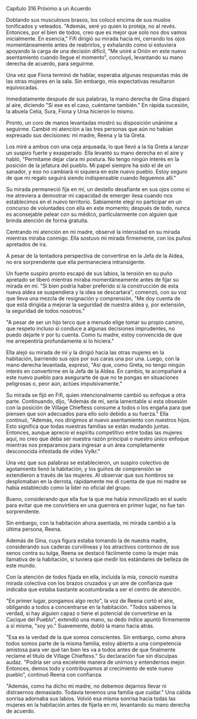 
Capítulo 316 Próximo a un Acuerdo

Doblando sus musculosos brasos, los colocó encima de sus muslos tonificados y veteados. "Además, seré yo quien lo proteja, no al revés. Entonces, por el bien de todos, creo que es mejor que solo nos dos vamos inicialmente. En esencia," Fifi dirigió su mirada hacia mí, cerrando los ojos momentáneamente antes de reabrirlos, y exhalando como si estuviera apoyando la carga de una decisión difícil, "Me uniré a Orión en este nuevo asentamiento cuando llegue el momento", concluyó, levantando su mano derecha de acuerdo, para seguirme.

Una vez que Fiona terminó de hablar, esperaba algunas respuestas más de las otras mujeres en la sala. Sin embargo, mis expectativas resultaron equivocadas.

Inmediatamente después de sus palabras, la mano derecha de Gina disparó al aire, diciendo "Si ese es el caso, cuéntame también." En rápida sucesión, la abuela Celia, Sura, Fiona y Ursa hicieron lo mismo.

Pronto, un coro de manos levantadas mostró su disposición unánime a seguirme. Cambié mi atención a las tres personas que aún no habían expresado sus decisiones: mi madre, Reena y la tía Greta.

Los miré a ambos con una ceja arqueada, lo que llevó a la tía Greta a lanzar un suspiro fuerte y exasperado. Ella levantó su mano derecha en el aire y habló, "Permítame dejar clara mi postura. No tengo ningún interés en la posición de la jefatura del pueblo. Mi papel siempre ha sido el de un sanador, y eso no cambiará ni siquiera en este nuevo pueblo. Estoy seguro de que mi regalo seguirá siendo indispensable cuando lleguemos allí."

Su mirada permaneció fija en mí, un destello desafiante en sus ojos como si me atreviera a demostrar mi capacidad de emerger ilesa cuando nos establecimos en el nuevo territorio. Sabiamente elegí no participar en un concurso de voluntades con ella en este momento; después de todo, nunca es aconsejable pelear con su médico, particularmente con alguien que brinda atención de forma gratuita.

Centrando mi atención en mi madre, observé la intensidad en su mirada mientras miraba conmigo. Ella sostuvo mi mirada firmemente, con los puños apretados de ira.

A pesar de la tentadora perspectiva de convertirse en la Jefa de la Aldea, no era sorprendente que ella permaneciera intransigente.

Un fuerte suspiro pronto escapó de sus labios, la tensión en su puño apretado se liberó mientras miraba momentáneamente antes de fijar su mirada en mí. "Si bien podría haber preferido si la construcción de esta nueva aldea se suspendiera y la idea se descartara", comenzó, con su voz que lleva una mezcla de resignación y comprensión, "Me doy cuenta de que está dirigida a mejorar la seguridad de nuestra aldea y, por extensión, la seguridad de todos nosotros."

"A pesar de ser un hijo terco que a menudo elige tomar su propio camino, que respeto incluso si conduce a algunas decisiones imprudentes, no puedo dejarte ir por tu cuenta. Como tu madre, estoy convencida de que me arrepentiría profundamente si lo hiciera."

Ella alejó su mirada de mí y la dirigió hacia las otras mujeres en la habitación, barriendo sus ojos por sus caras una por una. Luego, con la mano derecha levantada, expresó, "Así que, como Greta, no tengo ningún interés en convertirme en la Jefa de la Aldea. En cambio, te acompañaré a este nuevo pueblo para asegurarte de que no te pongas en situaciones peligrosas o, peor aún, actúes impulsivamente."

Su mirada se fijó en Fifi, quien intencionalmente cambió su enfoque a otra parte. Continuando, dijo, "Además de mí, sería lamentable si esta obsesión con la posición de Village Chieftess consume a todos o los engaña para que piensen que son adecuados para ello solo debido a su fuerza." Ella continuó, "Además, nos dirigimos al nuevo asentamiento con nuestros hijos. Esto significa que todas nuestras familias se están mudando juntas. Entonces, aunque aprecio el espíritu competitivo entre todas las mujeres aquí, no creo que deba ser nuestra razón principal o nuestro único enfoque mientras nos preparamos para ingresar a un área completamente desconocida infestada de vides Vylkr."

Una vez que sus palabras se establecieron, un suspiro colectivo de agotamiento llenó la habitación, y los guiños de comprensión se extendieron a través de las mujeres. Al observar que sus hombros se desplomaban en la derrota, rápidamente me di cuenta de que mi madre se había establecido como la líder no oficial del grupo.

Bueno, considerando que ella fue la que me había inmovilizado en el suelo para evitar que me convirtiera en una guerrera en primer lugar, no fue tan sorprendente.

Sin embargo, con la habitación ahora asentada, mi mirada cambió a la última persona, Reena.

Además de Gina, cuya figura estaba tomando la de nuestra madre, considerando sus caderas curvilíneas y los atractivos contornos de sus senos contra su tulga, Reena se destacó fácilmente como la mujer más llamativa de la habitación, si tuviera que medir los estándares de belleza de este mundo.

Con la atención de todos fijada en ella, incluida la mía, conoció nuestra mirada colectiva con los brazos cruzados y un aire de confianza que indicaba que estaba bastante acostumbrada a ser el centro de atención.

"En primer lugar, pongamos algo recto", la voz de Reena cortó el aire, obligando a todos a concentrarse en la habitación. "Todos sabemos la verdad, si hay alguien capaz o tiene el potencial de convertirse en la Cacique del Pueblo", extendió una mano, su dedo índice apuntó firmemente a sí misma, "soy yo." Suavemente, dobló la mano hacia atrás.

"Esa es la verdad de la que somos conscientes. Sin embargo, como ahora todos somos parte de la misma familia, estoy abierto a una competencia amistosa para ver qué tan bien les va a todos antes de que finalmente reclame el título de Village Chieftess." Su declaración fue sin disculpas audaz. "Podría ser una excelente manera de unirnos y entendernos mejor. Entonces, demos todo y contribuyamos al crecimiento de este nuevo pueblo", continuó Reena con confianza.

"Además, como ha dicho mi madre, no debemos dejarnos llevar ni distraernos demasiado. Todavía tenemos una familia que cuidar." Una cálida sonrisa adornaba sus labios. Volvió esa misma sonrisa hacia todas las mujeres en la habitación antes de fijarla en mí, levantando su mano derecha de acuerdo.
